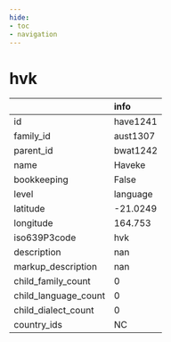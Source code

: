 ```yaml
---
hide:
- toc
- navigation
---
```

# hvk
|                      | info     |
|:---------------------|:---------|
| id                   | have1241 |
| family_id            | aust1307 |
| parent_id            | bwat1242 |
| name                 | Haveke   |
| bookkeeping          | False    |
| level                | language |
| latitude             | -21.0249 |
| longitude            | 164.753  |
| iso639P3code         | hvk      |
| description          | nan      |
| markup_description   | nan      |
| child_family_count   | 0        |
| child_language_count | 0        |
| child_dialect_count  | 0        |
| country_ids          | NC       |